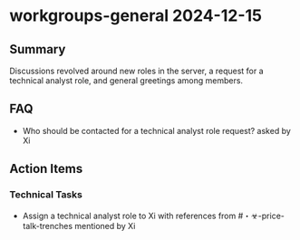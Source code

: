 # workgroups-general 2024-12-15

## Summary
Discussions revolved around new roles in the server, a request for a technical analyst role, and general greetings among members.

## FAQ
- Who should be contacted for a technical analyst role request? asked by Xi

## Action Items

### Technical Tasks
- Assign a technical analyst role to Xi with references from #・☣-price-talk-trenches mentioned by Xi
